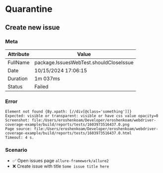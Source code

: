 # Quarantine

## Create new issue

### Meta

| Attribute | Value                                  |
|-----------|----------------------------------------|
| FullName  | package.IssuesWebTest.shouldCloseIssue |
| Date      | 10/15/2024 17:06:15                    |
| Duration  | 1m 037ms                               |
| Status    | Failed                                 |

### Error

```
Element not found {By.xpath: [//div[@class='something']]}
Expected: visible or transparent: visible or have css value opacity=0
Screenshot: file:/Users/eroshenkoam/Developer/eroshenkoam/webdriver-coverage-example/build/reports/tests/1603973516437.0.png
Page source: file:/Users/eroshenkoam/Developer/eroshenkoam/webdriver-coverage-example/build/reports/tests/1603973516437.0.html
Timeout: 4 s.
```

### Scenario

 - ✅ Open issues page `allure-framework/allure2`
 - ❌ Create issue with title `Some issue title here`
